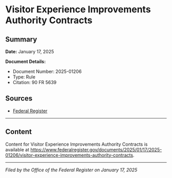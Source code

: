 # Visitor Experience Improvements Authority Contracts

## Summary

**Date:** January 17, 2025

**Document Details:**
- Document Number: 2025-01206
- Type: Rule
- Citation: 90 FR 5639

## Sources
- [Federal Register](https://www.federalregister.gov/documents/2025/01/17/2025-01206/visitor-experience-improvements-authority-contracts)

---

## Content

Content for Visitor Experience Improvements Authority Contracts is available at https://www.federalregister.gov/documents/2025/01/17/2025-01206/visitor-experience-improvements-authority-contracts.

---

*Filed by the Office of the Federal Register on January 17, 2025*
